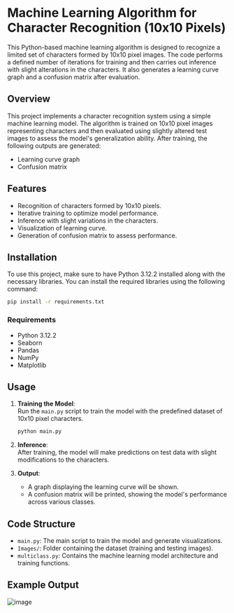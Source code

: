 # Machine Learning Algorithm for Character Recognition (10x10 Pixels)

This Python-based machine learning algorithm is designed to recognize a limited set of characters formed by 10x10 pixel images. The code performs a defined number of iterations for training and then carries out inference with slight alterations in the characters. It also generates a learning curve graph and a confusion matrix after evaluation.

## Overview

This project implements a character recognition system using a simple machine learning model. The algorithm is trained on 10x10 pixel images representing characters and then evaluated using slightly altered test images to assess the model's generalization ability. After training, the following outputs are generated:
- Learning curve graph
- Confusion matrix

## Features
- Recognition of characters formed by 10x10 pixels.
- Iterative training to optimize model performance.
- Inference with slight variations in the characters.
- Visualization of learning curve.
- Generation of confusion matrix to assess performance.

## Installation

To use this project, make sure to have Python 3.12.2 installed along with the necessary libraries. You can install the required libraries using the following command:

```bash
pip install -r requirements.txt
```

### Requirements
- Python 3.12.2
- Seaborn
- Pandas
- NumPy
- Matplotlib

## Usage

1. **Training the Model**:  
   Run the `main.py` script to train the model with the predefined dataset of 10x10 pixel characters.

   ```bash
   python main.py
   ```

2. **Inference**:  
   After training, the model will make predictions on test data with slight modifications to the characters.

3. **Output**:  
   - A graph displaying the learning curve will be shown.
   - A confusion matrix will be printed, showing the model's performance across various classes.

## Code Structure

- `main.py`: The main script to train the model and generate visualizations.
- `Images/`: Folder containing the dataset (training and testing images).
- `multiclass.py`: Contains the machine learning model architecture and training functions.

## Example Output

![image](https://github.com/user-attachments/assets/a5738769-d99d-4c3c-a5b9-220da5689268)
